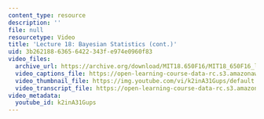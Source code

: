 ```yaml
---
content_type: resource
description: ''
file: null
resourcetype: Video
title: 'Lecture 18: Bayesian Statistics (cont.)'
uid: 3b262188-6365-6422-343f-e974e0960f83
video_files:
  archive_url: https://archive.org/download/MIT18.650F16/MIT18_650F16_lec18_300k.mp4
  video_captions_file: https://open-learning-course-data-rc.s3.amazonaws.com/18-650-statistics-for-applications-fall-2016/a5ccd4d67c8f5c99b7bd06aa6771d0ee_k2inA31Gups.vtt
  video_thumbnail_file: https://img.youtube.com/vi/k2inA31Gups/default.jpg
  video_transcript_file: https://open-learning-course-data-rc.s3.amazonaws.com/18-650-statistics-for-applications-fall-2016/29abd0e4d32b879bf15090731b064c5e_k2inA31Gups.pdf
video_metadata:
  youtube_id: k2inA31Gups
---
```

